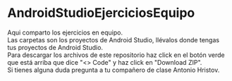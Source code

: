 # AndroidStudioEjerciciosEquipo

Aqui comparto los ejercicios en equipo.  
Las carpetas son los proyectos de Android Studio, llévalos donde tengas tus proyectos de Android Studio.  
Para descargar los archivos de este repositorio haz click en el botón verde que está arriba que dice "<> Code" y haz click en "Download ZIP".  
Si tienes alguna duda pregunta a tu compañero de clase Antonio Hristov.  
